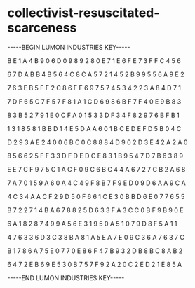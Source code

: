 # collectivist-resuscitated-scarceness

-----BEGIN LUMON INDUSTRIES KEY-----

B E 1 A 4 B 9 0 6 D 0 9 8 9 2 8 0 E 7 1 E 6 F E 7 3 F F C 4 5 6

6 7 D A B B 4 B 5 6 4 C 8 C A 5 7 2 1 4 5 2 B 9 9 5 5 6 A 9 E 2

7 6 3 E B 5 F F 2 C 8 6 F F 6 9 7 5 7 4 5 3 4 2 2 3 A 8 4 D 7 1

7 D F 6 5 C 7 F 5 7 F 8 1 A 1 C D 6 9 8 6 B F 7 F 4 0 E 9 B 8 3

8 3 B 5 2 7 9 1 E 0 C F A 0 1 5 3 3 D F 3 4 F 8 2 9 7 6 B F B 1

1 3 1 8 5 8 1 B B D 1 4 E 5 D A A 6 0 1 B C E D E F D 5 B 0 4 C

D 2 9 3 A E 2 4 0 0 6 B C 0 C 8 8 8 4 D 9 0 2 D 3 E 4 2 A 2 A 0

8 5 6 6 2 5 F F 3 3 D F D E D C E 8 3 1 B 9 5 4 7 D 7 B 6 3 8 9

E E 7 C F 9 7 5 C 1 A C F 0 9 C 6 B C 4 4 A 6 7 2 7 C B 2 A 6 8

7 A 7 0 1 5 9 A 6 0 A 4 C 4 9 F 8 B 7 F 9 E D 0 9 D 6 A A 9 C A

4 C 3 4 A A C F 2 9 D 5 0 F 6 6 1 C E 3 0 B B D 6 E 0 7 7 6 5 5

B 7 2 2 7 1 4 B A 6 7 8 8 2 5 D 6 3 3 F A 3 C C 0 B F 9 B 9 0 E

6 A 1 8 2 8 7 4 9 9 A 5 6 E 3 1 9 5 0 A 5 1 0 7 9 D 8 F 5 A 1 1

4 7 6 3 3 6 D 3 C 3 8 B A 8 1 A 5 E A 7 E 0 9 C 3 6 A 7 6 3 7 C

B 1 7 8 6 A 7 5 E 0 7 7 0 E 8 6 F 4 7 B 9 3 2 D B 8 B C 8 A B 2

6 4 7 2 E B 6 9 E 5 3 0 B 7 5 7 F 9 2 A 2 0 C 2 E D 2 1 E 8 5 A

-----END LUMON INDUSTRIES KEY-----
